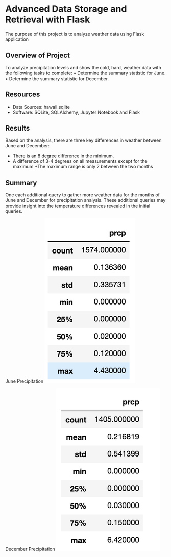 # Advanced Data Storage and Retrieval with Flask
The purpose of this project is to analyze weather data using Flask application

## Overview of Project
To analyze precipitation levels and show the cold, hard, weather data with the following tasks to complete:
•	Determine the summary statistic for June.
•	Determine the summary statistic for December.

## Resources
- Data Sources: hawaii.sqlite
- Software: SQLite, SQLAlchemy, Jupyter Notebook and Flask

## Results
Based on the analysis, there are three key differences in weather between June and December:
* There is an 8 degree difference in the minimum.
* A difference of 3-4 degrees on all measurements except for the maximum
*The maximum range is only 2 between the two months


## Summary
One each additional query to gather more weather data for the months of June and December for precipitation analysis. These additional queries may provide insight into the temperature differences revealed in the initial queries.

June Precipitation
![alt text](Resources/june_prcp.png)

December Precipitation
![alt text](Resources/december_prcp.png)

